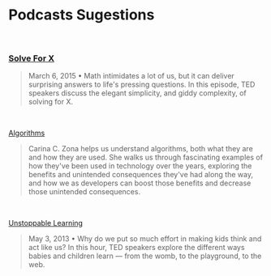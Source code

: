 # Podcasts Sugestions

<br>

### [Solve For X](https://www.npr.org/programs/ted-radio-hour/388518439/solve-for-x?showDate=2015-03-06)
>March 6, 2015 • Math intimidates a lot of us, but it can deliver surprising answers to life's pressing questions. In this episode, TED speakers discuss the elegant simplicity, and giddy complexity, of solving for X.

<br>

[Algorithms](https://www.codenewbie.org/podcast/algorithms)
>Carina C. Zona helps us understand algorithms, both what they are and how they are used. She walks us through fascinating examples of how they've been used in technology over the years, exploring the benefits and unintended consequences they've had along the way, and how we as developers can boost those benefits and decrease those unintended consequences.


<br>

[Unstoppable Learning](https://www.npr.org/2013/04/25/179010396/unstoppable-learning?showDate=2013-05-03)
>May 3, 2013 • Why do we put so much effort in making kids think and act like us? In this hour, TED speakers explore the different ways babies and children learn — from the womb, to the playground, to the web.

<br>